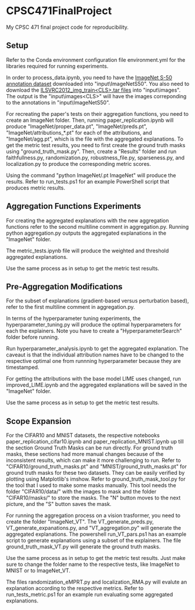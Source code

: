 # CPSC471FinalProject
My CPSC 471 final project code for reproducibility. 

## Setup

Refer to the Conda environment configuration file environment.yml for the libraries required for running experiments.

In order to process_data.ipynb, you need to have the [ImageNet S-50 annotation dataset](https://github.com/LUSSeg/ImageNet-S/releases/download/ImageNet-S/ImageNetS50-a0fe9d82231f9bc4787ee76e304dfa51.zip) downloaded into "input\ImageNetS50". You also need to download the [ILSVRC2012_img_train\<CLS>.tar files](https://www.image-net.org/data/ILSVRC/2012/ILSVRC2012_img_train.tar) into "input\images". The output is the "input\images\<CLS>" will have the images correponding to the annotations in "input\ImageNetS50".

For recreating the paper's tests on their aggregation functions, you need to create an ImageNet folder. Then, running paper_replication.ipynb will produce "ImageNet/proper_data.pt", "ImageNet/preds.pt", "ImageNet/attributions_*.pt" for each of the attributions, and "ImageNet/agg.pt", which is the file with the aggregated explanations. To get the metric test results, you need to first create the ground truth masks using "ground_truth_mask.py". Then, create a "Results" folder and run faithfullness.py, randomization.py, robustness_file.py, sparseness.py, and localization.py to produce the corresponding metric scores.

Using the command "python <FILE> ImageNet/<AGGREGATED EXPLANATION>.pt ImageNet" will produce the results. Refer to run_tests.ps1 for an example PowerShell script that produces metric results.

## Aggregation Functions Experiments

For creating the aggregated explanations with the new aggregation functions refer to the second multiline comment in aggregation.py. Running python aggregation.py outputs the aggregated explanations in the "ImageNet" folder.

The metric_tests.ipynb file will produce the weighted and threshold aggregated explanations.

Use the same process as in setup to get the metric test results.

## Pre-Aggregation Modifications

For the subset of explanations (gradient-based versus perturbation based), refer to the first multiline comment in aggregation.py.

In terms of the hyperparameter tuning experiments, the hyperparameter_tuning.py will produce the optimal hyperparameters for each the explainers. Note you have to create a "HyperparameterSearch" folder before running.

Run hyperparameter_analysis.ipynb to get the aggregated explanation. The caveaut is that the individual attribution names have to be changed to the respective optimal one from runnning hyperparameter because they are timestamped.

For getting the attributions with the base model LIME uses changed, run improved_LIME.ipynb and the aggregated explanations will be saved in the "ImageNet" folder.

Use the same process as in setup to get the metric test results.

## Scope Expansion

For the CIFAR10 and MNIST datasets, the respective notebooks paper_replication_cifar10.ipynb and paper_replication_MNIST.ipynb up till the section Ground Truth Masks can be run directly. For ground truth masks, these sections had more manual changes because of the inconsistent results, which can make it more challenging to run. Refer to "CIFAR10/ground_truth_masks.pt" and "MNIST/ground_truth_masks.pt" for ground truth masks for these two datasets. They can be easily verified by plotting using Matplotlib's imshow. Refer to ground_truth_mask_tool.py for the tool that I used to make some masks manually. This tool needs the folder "CIFAR10/data/" with the images to mask and the folder "CIFAR10/masks/" to store the masks. The "N" button moves to the next picture, and the "S" button saves the mask.

For running the aggregation process on a vision trasformer, you need to create the folder "ImageNet_VT". The VT_generate_preds.py, VT_generate_expanations.py, and "VT_aggregation.py" will generate the aggregated explanations. The powershell run_VT_pars.ps1 has an example script to generate explanations using a subset of the explainers. The file ground_truth_mask_VT.py will generate the ground truth masks.

Use the same process as in setup to get the metric test results. Just make sure to change the folder name to the respective tests, like ImageNet to MNIST or to ImageNet_VT.

The files randomization_eMPRT.py and localization_RMA.py will evalute an explanation according to the respective metrics. Refer to run_tests_metric.ps1 for an example run evaluating some aggregated explanations.